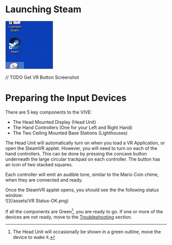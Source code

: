# Launching Steam

![](/assets/Desktop-Steam.png)

// TODO Get VR Button Screenshot

# Preparing the Input Devices

There are 5 key components to the VIVE:

* The Head Mounted Display \(Head Unit\)
* The Hand Controllers \(One for your Left and Right Hand\)
* The Two Ceiling Mounted Base Stations \(Lighthouses\)

The Head Unit will automatically turn on when you load a VR Application, or open the SteamVR applet. However, you will need to turn on each of the hand controllers. This can be done by pressing the concave button underneath the large circular trackpad on each controller. The button has an icon of two stacked squares.

Each controller will emit an audible tone, similar to the Mario Coin chime, when they are connected and ready.

Once the SteamVR applet opens, you should see the the following status window:  
![](/assets/VR Status-OK.png)

If all the components are Green[^1], you are ready to go. If one or more of the devices are not ready, move to the [Troubleshooting](/troubleshooting.md) section.

[^1]: The Head Unit will occasionally be shown in a green outline, move the device to wake it.

